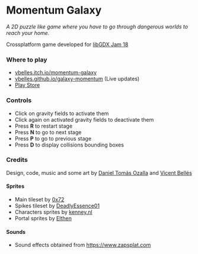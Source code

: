 # Momentum Galaxy

_A 2D puzzle like game where you have to go through dangerous worlds to reach your home._

Crossplatform game developed for [libGDX Jam 18](https://itch.io/jam/libgdx-jam-18)

### Where to play
* [vbelles.itch.io/momentum-galaxy](https://vbelles.itch.io/momentum-galaxy)
* [vbelles.github.io/galaxy-momentum](https://vbelles.github.io/galaxy-momentum) (Live updates)
* [Play Store](https://play.google.com/store/apps/details?id=com.momentum.game)


### Controls
* Click on gravity fields to activate them
* Click again on activated gravity fields to deactivate them
* Press <b>R</b> to restart stage
* Press <b>N</b> to go to next stage
* Press <b>P</b> to go to previous stage
* Press <b>D</b> to display collisions bounding boxes

### Credits
Design, code, music and some art by [Daniel Tomás Ozalla](https://github.com/ticidici) and [Vicent Bellés](https://github.com/VBelles)

#### Sprites
* Main tileset by [0x72](https://0x72.itch.io/16x16-industrial-tileset)
* Spikes tileset by [DeadlyEssence01](https://deadlyessence.itch.io/free-tilesets)
* Characters sprites by [kenney.nl](https://www.kenney.nl/assets)
* Portal sprites by [Elthen](https://www.patreon.com/elthen)
#### Sounds
* Sound effects obtained from https://www.zapsplat.com


